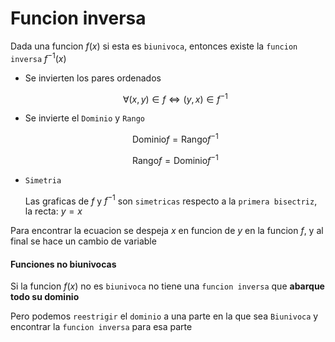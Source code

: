 # Funcion inversa

Dada una funcion $f(x)$ si esta es `biunivoca`, entonces existe la `funcion inversa` $f^{-1}(x)$

- Se invierten los pares ordenados

    $$
        \forall (x, y) \in f \Leftrightarrow (y, x) \in f^{-1}
    $$

- Se invierte el `Dominio` y `Rango`

    $$
        \text{Dominio} f = \text{Rango} f^{-1}
    $$

    $$
        \text{Rango} f = \text{Dominio} f^{-1}
    $$

- `Simetria`

    Las graficas de $f$ y $f^{-1}$ son `simetricas` respecto a la `primera bisectriz`, la recta: $y = x$

Para encontrar la ecuacion se despeja $x$ en funcion de $y$ en la funcion $f$, y al final se hace un cambio de variable


#### Funciones no biunivocas

Si la funcion $f(x)$ no es `biunivoca` no tiene una `funcion inversa` que **abarque todo su dominio**

Pero podemos `reestrigir` el `dominio` a una parte en la que sea `Biunivoca` y encontrar la `funcion inversa` para esa parte
